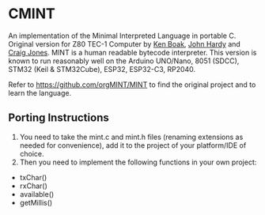 # CMINT
An implementation of the Minimal Interpreted Language in portable C.
Original version for Z80 TEC-1 Computer by [Ken Boak](https://github.com/monsonite), [John Hardy](https://github.com/jhlagado)
and [Craig Jones](https://github.com/crsjones). MINT is a human readable bytecode interpreter.
This version is known to run reasonably well on the Arduino UNO/Nano, 8051 (SDCC), STM32 (Keil & STM32Cube), ESP32, ESP32-C3, RP2040.

Refer to <https://github.com/orgMINT/MINT> to find the original project and to learn the language.

## Porting Instructions
1. You need to take the mint.c and mint.h files (renaming extensions as needed for convenience), add it to the project of your platform/IDE of choice.
2. Then you need to implement the following functions in your own project:
- txChar()
- rxChar()
- available()
- getMillis()
